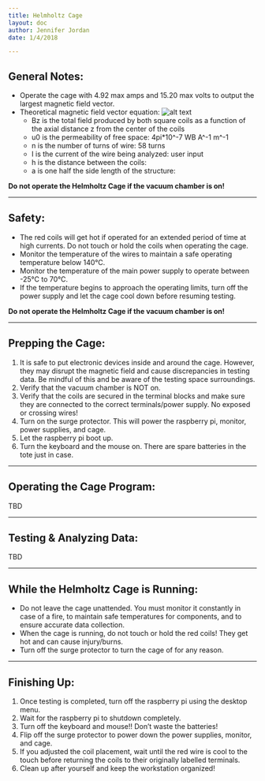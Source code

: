 ```yaml
---
title: Helmholtz Cage
layout: doc
author: Jennifer Jordan
date: 1/4/2018

---
```


## General Notes:

* Operate the cage with 4.92 max amps and 15.20 max volts to output the largest magnetic field vector.
* Theoretical magnetic field vector equation:
![alt text](https://user-images.githubusercontent.com/33878769/50580148-2381aa80-0e00-11e9-8fdd-0a406a66f1ba.png)
  * Bz is the total field produced by both square coils as a function of the axial distance z from the center of the coils
  * u0 is the permeability of free space: 4pi*10^-7 WB A^-1 m^-1
  * n is the number of turns of wire: 58 turns
  * I is the current of the wire being analyzed: user input
  * h is the distance between the coils: 
  * a is one half the side length of the structure: 
  
**Do not operate the Helmholtz Cage if the vacuum chamber is on!**

---
## Safety:

* The red coils will get hot if operated for an extended period of time at high currents. Do not touch or hold the coils when operating the cage.
* Monitor the temperature of the wires to maintain a safe operating temperature below 140°C.
* Monitor the temperature of the main power supply to operate between -25°C to 70°C.
* If the temperature begins to approach the operating limits, turn off the power supply and let the cage cool down before resuming testing.

**Do not operate the Helmholtz Cage if the vacuum chamber is on!**

---
## Prepping the Cage:

1. It is safe to put electronic devices inside and around the cage. However, they may disrupt the magnetic field and cause discrepancies in testing data. Be mindful of this and be aware of the testing space surroundings.
2. Verify that the vacuum chamber is NOT on.
3. Verify that the coils are secured in the terminal blocks and make sure they are connected to the correct terminals/power supply. No exposed or crossing wires!
4. Turn on the surge protector. This will power the raspberry pi, monitor, power supplies, and cage.
5. Let the raspberry pi boot up.
6. Turn the keyboard and the mouse on. There are spare batteries in the tote just in case.

---
## Operating the Cage Program:

TBD

---
## Testing & Analyzing Data:

TBD

---
## While the Helmholtz Cage is Running:

* Do not leave the cage unattended. You must monitor it constantly in case of a fire, to maintain safe temperatures for components, and to ensure accurate data collection.
* When the cage is running, do not touch or hold the red coils! They get hot and can cause injury/burns.
* Turn off the surge protector to turn the cage of for any reason.

---
## Finishing Up:

1. Once testing is completed, turn off the raspberry pi using the desktop menu.
2. Wait for the raspberry pi to shutdown completely.
3. Turn off the keyboard and mouse!! Don’t waste the batteries!
4. Flip off the surge protector to power down the power supplies, monitor, and cage.
5. If you adjusted the coil placement, wait until the red wire is cool to the touch before returning the coils to their originally labelled terminals.
6. Clean up after yourself and keep the workstation organized!
